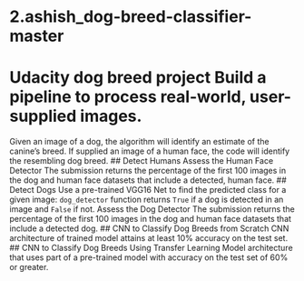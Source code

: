 # 2.ashish_dog-breed-classifier-master
# Udacity dog breed project Build a pipeline to process real-world, user-supplied images.   
Given an image of a dog, the algorithm will identify an estimate of the canine’s breed. If supplied an image of a human face, the code will identify the resembling dog breed.   ## Detect Humans Assess the Human Face Detector The submission returns the percentage of the first 100 images in the dog and human face datasets that include a detected, human face.  ## Detect Dogs Use a pre-trained VGG16 Net to find the predicted class for a given image: `dog_detector` function returns `True` if a dog is detected in an image and `False` if not.  Assess the Dog Detector The submission returns the percentage of the first 100 images in the dog and human face datasets that include a detected dog.  ## CNN to Classify Dog Breeds from Scratch CNN architecture of trained model attains at least 10% accuracy on the test set.  ## CNN to Classify Dog Breeds Using Transfer Learning Model architecture that uses part of a pre-trained model with accuracy on the test set of 60% or greater.
